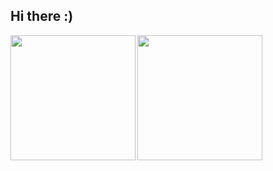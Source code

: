 ## Hi there  :)
<img align="left" height="200px" src="https://github-readme-stats.vercel.app/api/top-langs/?username=rn-vn&layout=compact">
<img align="left" height="200px" src="https://github-readme-streak-stats.herokuapp.com/?user=rn-vn">

